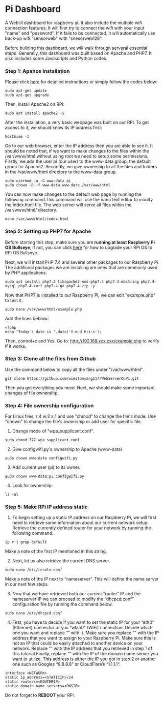 # Pi Dashboard
A WebUI dashboard for raspberry pi. It also include the multiple wifi connection features. It will first try to connect the wifi with your input "name" and "password". If it fails to be connected, it will automatically use back-up wifi "sensorweb" with "snesorweb128".

Before building this dashboard, we will walk through serveral essential steps. 
Generally, this dashboard was built based on Apache and PHP7. It also includes some Javascripts and Python codes.  

### Step 1: Apahce installation
Please click [here](https://pimylifeup.com/raspberry-pi-apache/) for detailed instructions or simply follow the codes below:

```
sudo apt-get update
sudo apt-get upgrade
```
Then, install Apache2 on RPi:

```
sudo apt install apache2 -y
```

After the installation, a very basic webpage was built on our RPi. To get access to it, we should know its IP address first:
```
hostname -I
```
Go to our web browser, enter the IP address then you are able to see it. It should be noted that, if we want to make changes to the files within the /var/www/html without using root we need to setup some permissions. Firstly, we add the user pi (our user) to the www-data group, the default group for Apache2. Secondly, we give ownership to all the files and folders in the /var/www/html directory to the www-data group.
```
sudo usermod -a -G www-data pi
sudo chown -R -f www-data:www-data /var/www/html
```

You can now make changes to the default web page by running the following command.This command will use the nano text editor to modify the index.html file.
The web server will serve all files within the /var/www/html/ directory.
```
nano /var/www/html/index.html
```
### Step 2: Setting up PHP7 for Apache
Before starting this step, make sure you are **running at least Raspberry Pi OS Bullseye**, if not, you can click [here](https://pimylifeup.com/upgrade-raspberry-pi-os-bullseye/) for how to upgrade your RPi OS to RPi OS Bullseye. 

Next, we will install PHP 7.4 and several other packages to our Raspberry Pi. The additional packages we are installing are ones that are commonly used by PHP applications.
```
sudo apt install php7.4 libapache2-mod-php7.4 php7.4-mbstring php7.4-mysql php7.4-curl php7.4-gd php7.4-zip -y
```

Now that PHP7 is installed to our Raspberry Pi, we can edit "example.php" to test it.
```
sudo nano /var/www/html/example.php
```
Add the lines beblow:
```
<?php
echo "Today's date is ".date('Y-m-d H:i:s');
```
Then, control+x and Yes. Go to: http://192.168.xxx.xxx/example.php to verify if it works.

### Step 3: Clone all the files from Github
Use the command below to copy all the files under "/var/www/html". 
```
git clone https://github.com/winstonyang117/WebServerOnPi.git
```
Then you got everything you need. Next, we should make some important changes of file ownership.

### Step 4: File ownership configuration
For Linux files, r:4 w:2 x:1 and use "chmod" to change the file's mode. Use "chown" to change the file's ownership or add user for specific file. 
1. Change mode of "wpa_supplicant.conf". 
```
sudo chmod 777 wpa_supplicant.conf
```
2. Give configwifi.py's ownership to Apache (www-data)
```
sudo chown www-data configwifi.py
```
3. Add current user (pi) to its owner.
```
sudo chown www-data:pi configwifi.py
```
4. Look for ownership: 
```
ls -al
```

### Step 5: Make RPi IP address static
1. To begin setting up a static IP address on our Raspberry Pi, we will first need to retrieve some information about our current network setup. Retrieve  the currently defined router for your network by running the following command.
```
ip r | grep default
```
Make a note of the first IP mentioned in this string.

2. Next, let us also retrieve the current DNS server.
```
sudo nano /etc/resolv.conf
```
Make a note of the IP next to “nameserver“. This will define the name server in our next few steps.

3. Now that we have retrieved both our current “router” IP and the nameserver IP we can proceed to modify the “dhcpcd.conf” configuration file by running the command below.
```
sudo nano /etc/dhcpcd.conf
```

4. First, you have to decide if you want to set the static IP for your “eth0” (Ethernet) connector or you “wlan0” (WiFi) connection. Decide which one you want and replace “<NETWORK>” with it.
Make sure you replace “<STATICIP>” with the IP address that you want to assign to your Raspberry Pi. Make sure this is not an IP that could be easily attached to another device on your network.
Replace “<ROUTERIP>” with the IP address that you retrieved in step 1 of this tutorial
Finally, replace “<DNSIP>” with the IP of the domain name server you want to utilize. This address is either the IP you got in step 2 or another one such as Googles “8.8.8.8” or CloudFlare’s “1.1.1.1“.
  
```
interface <NETWORK>
static ip_address=<STATICIP>/24
static routers=<ROUTERIP>
static domain_name_servers=<DNSIP>
```
Do not forget to **REBOOT** your RPi.

